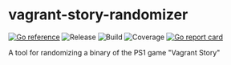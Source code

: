 # vagrant-story-randomizer

[![Go reference](https://pkg.go.dev/badge/github.com/christowolf/vagrant-story-randomizer.svg)](https://pkg.go.dev/github.com/christowolf/vagrant-story-randomizer)
![Release](https://img.shields.io/github/v/release/ChristoWolf/vagrant-story-randomizer)
![Build](https://img.shields.io/github/workflow/status/ChristoWolf/vagrant-story-randomizer/Go/main)
![Coverage](https://img.shields.io/codecov/c/github/ChristoWolf/vagrant-story-randomizer)
[![Go report card](https://goreportcard.com/badge/github.com/ChristoWolf/vagrant-story-randomizer)](https://goreportcard.com/report/github.com/ChristoWolf/vagrant-story-randomizer)

A tool for randomizing a binary of the PS1 game "Vagrant Story"
